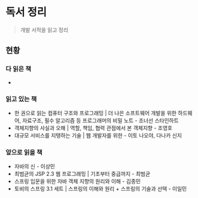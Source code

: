 # 독서 정리
> 개발 서적을 읽고 정리

## 현황
### 다 읽은 책
- 

### 읽고 있는 책
- 한 권으로 읽는 컴퓨터 구조와 프로그래밍 | 더 나은 소프트웨어 개발을 위한 하드웨어, 자료구조, 필수 알고리즘 등 프로그래머의 비밀 노트 - 조너선 스타인하트
- 객체지향의 사실과 오해 | 역할, 책임, 협력 관점에서 본 객체지향 - 조영호
- 대규모 서비스를 지탱하는 기술 | 웹 개발자를 위한 - 이토 나오야, 다나카 신지

### 앞으로 읽을 책
- 자바의 신 - 이상민
- 최범균의 JSP 2.3 웹 프로그래밍 | 기초부터 중급까지 - 최범균
- 스프링 입문을 위한 자바 객체 지향의 원리와 이해 - 김종민
- 토비의 스프링 3.1 세트 | 스프링의 이해와 원리 + 스프링의 기술과 선택 - 이일민
